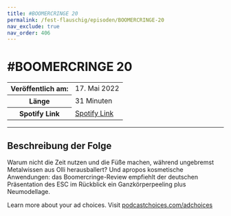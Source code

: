 ```yaml
---
title: #BOOMERCRINGE 20
permalink: /fest-flauschig/episoden/BOOMERCRINGE-20
nav_exclude: true
nav_order: 406
---
```


# #BOOMERCRINGE 20
<table class="resp-table dcf-table dcf-table-responsive dcf-table-bordered dcf-table-striped dcf-w-100%">
                    <tbody>
                        <tr>
                            <th scope="row">Veröffentlich am:</th>
                            <td data-label="Veröffentlich am:">17. Mai 2022</td>
                        </tr>
                        <tr>
                            <th scope="row">Länge </th>
                            <td data-label="Länge ">31 Minuten</td>
                        </tr><tr>
                                <th scope="row">Spotify Link</th>
                                <td data-label="Spotify Link"><a href="https://open.spotify.com/episode/5neDqDVLOPbISIt2IYXlc8">Spotify Link</a></td>
                            </tr></tbody>
                </table>

***

## Beschreibung der Folge

<div>
<p>Warum nicht die Zeit nutzen und die Füße machen, während ungebremst Metalwissen aus Olli herausballert? Und apropos kosmetische Anwendungen: das Boomercringe-Review empfiehlt der deutschen Präsentation des ESC im Rückblick ein Ganzkörperpeeling plus Neumodellage. </p><p> </p><p>Learn more about your ad choices. Visit <a href="https://podcastchoices.com/adchoices" rel="nofollow">podcastchoices.com/adchoices</a></p>  
</div>

